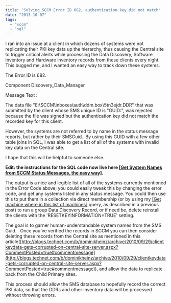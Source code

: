```yaml
---
title: "Solving SCCM Error ID 682, authentication key did not match"
date: "2013-10-07"
tags: 
  - "sccm"
  - "sql"
---
```


I ran into an issue at a client in which dozens of systems were not replicating their PKI key data up the hierarchy, thus causing the Central site to trigger critical alerts while processing the Data Discovery, Software Inventory and Hardware inventory records from these clients every night.  This bugged me, and I wanted an easy way to track down these systems.

The Error ID is 682.

Component Discovery\_Data\_Manager

Message Text :

The data file "E:\\SCCM\\inboxes\\auth\\ddm.box\\5tn3ejdr.DDR" that was submitted by the client whose SMS unique ID is "GUID:", was rejected because the file was signed but the authentication key did not match the recorded key for this client.

However, the systems are not referred to by name in the status message reports, but rather by their SMSGuid.  By using this GUID with a few other table joins in SQL, I was able to get a list of all of the systems with invalid key data on the Central site.

I hope that this will be helpful to someone else.

**Edit: the instructions for the SQL code now live here [\[Get System Names from SCCM Status Messages, the easy way\]](http://foxdeploy.com/code-and-scripts/get-system-names-from-sccm-status-messages-the-easy-way/ "Get System Names from SCCM Status Messages, the easy way").**

The output is a nice and legible list of all of the systems currently mentioned in the Error Code above; you could easily tweak this by changing the error code, and get any systems listed in any status message. You could then use this to put them in a collection via direct membership (or by using my [\[Get machine where in this list of machines\]](http://foxdeploy.com/code-and-scripts/where-machine-name-is-in-this-list-of-names/ "Where Machine Name is in this list of names") query, as described in a previous post) to run a group Data Discovery Record, or if need be, delete reinstall the clients with the 'RESETKEYINFORMATION=TRUE' setting.

The goal is to garner human-understandable system names from the SMS Guid.   Once you’ve verified the records in SCCM you can then consider deleting these records from the Central site as mentioned in this article([http://blogs.technet.com/b/dominikheinz/archive/2010/09/29/clientkeydata-gets-corrupted-on-central-site-server.aspx?CommentPosted=true#commentmessage](http://blogs.technet.com/b/dominikheinz/archive/2010/09/29/clientkeydata-gets-corrupted-on-central-site-server.aspx?CommentPosted=true#commentmessage)), and allow the data to replicate back from the Child Primary sites.

This process should allow the SMS database to hopefully record the correct PKI data, so that the DDRs and other inventory data will be processed without throwing errors.
